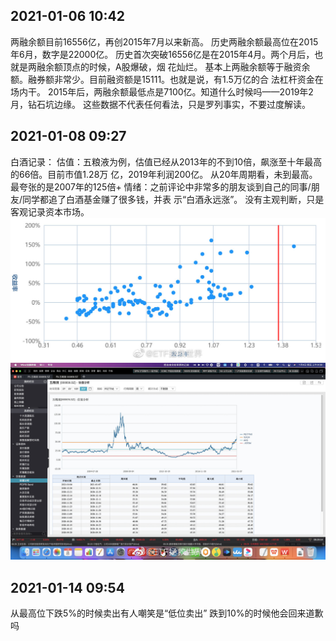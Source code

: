 ## 2021-01-06 10:42

两融余额目前16556亿，再创2015年7月以来新高。
历史两融余额最高位在2015年6月，数字是22000亿。
历史首次突破16556亿是在2015年4月。两个月后，也就是两融余额顶点的时候，A股爆破，烟
花灿烂。
基本上两融余额等于融资余额。融券额非常少。目前融资额是15111。也就是说，有1.5万亿的合
法杠杆资金在场内干。
2015年后，两融余额最低点是7100亿。知道什么时候吗——2019年2月，钻石坑边缘。
这些数据不代表任何看法，只是罗列事实，不要过度解读。

##  2021-01-08 09:27 

白酒记录：
估值：五粮液为例，估值已经从2013年的不到10倍，飙涨至十年最高的66倍。目前市值1.28万
亿，2019年利润200亿。
从20年周期看，未到最高。最夸张的是2007年的125倍+
情绪：之前评论中非常多的朋友谈到自己的同事/朋友/同学都追了白酒基金赚了很多钱，并表
示“白酒永远涨”。
没有主观判断，只是客观记录资本市场。
![alt text](by_year/image-1.png)
![alt text](image-5.png)

## 2021-01-14 09:54

从最高位下跌5%的时候卖出有人嘲笑是“低位卖出”
跌到10%的时候他会回来道歉吗  